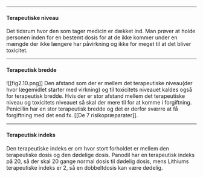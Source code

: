 ___

#### Terapeutiske niveau
Det tidsrum hvor den som tager medicin er dækket ind. Man prøver at holde personen inden for en bestemt dosis for at de ikke kommer under en mængde der ikke længere har påvirkning og ikke for meget til at det bliver toxicitet.

___
#### Terapeutisk bredde
![[fig2.10.png]]
Den afstand som der er mellem det terapeutiske niveau(der hvor lægemidlet starter med virkning) og til toxicitets niveauet kaldes også for terapeutisk bredde. Hvis der er stor afstand mellem det terapeutiske niveau og toxicitets niveauet så skal der mere til for at komme i forgiftning. 
Penicillin har en stor terapeutisk bredde og det er derfor sværre at få forgiftning med det end fx. [[De 7 risikopræparater]].

___________
#### Terapeutisk indeks
Den terapeutiske indeks er om hvor stort forholdet er mellem den terapeutiske dosis og den dødelige dosis. Panodil har en terapeutisk indeks på 20, så der skal 20 gange normal dosis til dødelig dosis, mens Lithiums terapeutiske indeks er 2, så en dobbeltdosis kan være dødelig.
